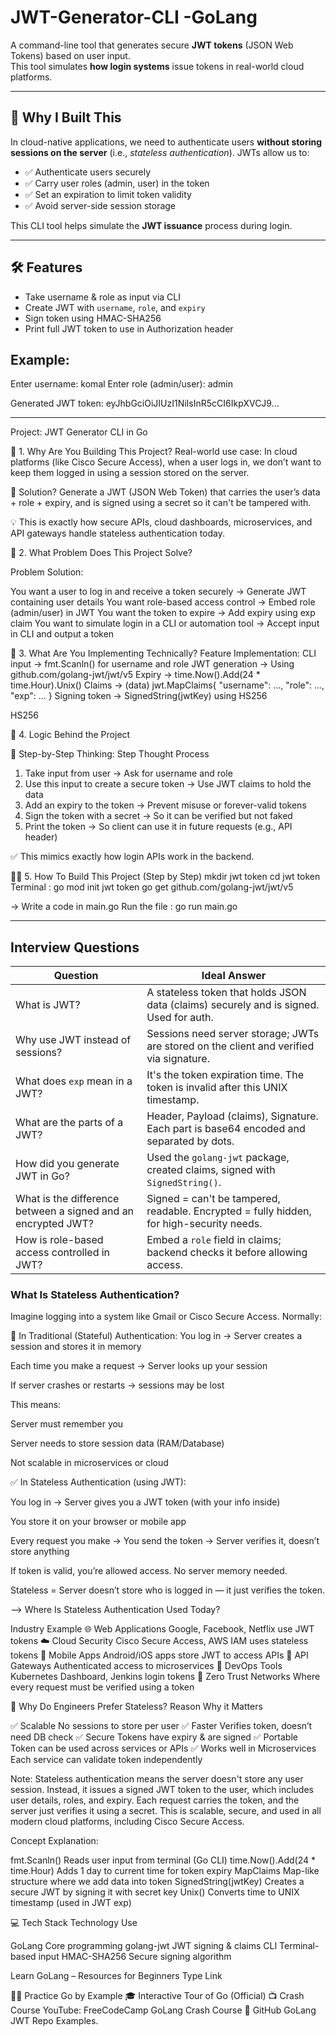 # JWT-Generator-CLI -GoLang

A command-line tool that generates secure **JWT tokens** (JSON Web Tokens) based on user input.  
This tool simulates **how login systems** issue tokens in real-world cloud platforms.

---

## 📌 Why I Built This

In cloud-native applications, we need to authenticate users **without storing sessions on the server** (i.e., *stateless authentication*). JWTs allow us to:
- ✅ Authenticate users securely
- ✅ Carry user roles (admin, user) in the token
- ✅ Set an expiration to limit token validity
- ✅ Avoid server-side session storage

This CLI tool helps simulate the **JWT issuance** process during login.

----

## 🛠 Features

- Take username & role as input via CLI
- Create JWT with `username`, `role`, and `expiry`
- Sign token using HMAC-SHA256
- Print full JWT token to use in Authorization header

##  Example:
Enter username: komal
Enter role (admin/user): admin

Generated JWT token:
eyJhbGciOiJIUzI1NiIsInR5cCI6IkpXVCJ9...

---------------------------------------------------------------------------------
Project: JWT Generator CLI in Go

🎯 1. Why Are You Building This Project?
Real-world use case: In cloud platforms (like Cisco Secure Access), when a user logs in, we don’t want to keep them logged in using a session stored on the server.

🔐 Solution? Generate a JWT (JSON Web Token) that carries the user’s data + role + expiry, and is signed using a secret so it can't be tampered with.

💡 This is exactly how secure APIs, cloud dashboards, microservices, and API gateways handle stateless authentication today.

🔧 2. What Problem Does This Project Solve?

Problem	Solution:

You want a user to log in and receive a token securely ->	Generate JWT containing user details
You want role-based access control -> 	Embed role (admin/user) in JWT
You want the token to expire ->	Add expiry using exp claim
You want to simulate login in a CLI or automation tool ->	Accept input in CLI and output a token

🧠 3. What Are You Implementing Technically?
Feature	Implementation:
CLI input	-> fmt.Scanln() for username and role
JWT generation	-> Using github.com/golang-jwt/jwt/v5
Expiry ->	time.Now().Add(24 * time.Hour).Unix()
Claims -> (data)	jwt.MapClaims{ "username": ..., "role": ..., "exp": ... }
Signing token	-> SignedString(jwtKey) using HS256

HS256

🧠 4. Logic Behind the Project

🔄 Step-by-Step Thinking:
Step	Thought Process
1. Take input from user ->	Ask for username and role
2. Use this input to create a secure token	-> Use JWT claims to hold the data
3. Add an expiry to the token	-> Prevent misuse or forever-valid tokens
4. Sign the token with a secret	-> So it can be verified but not faked
5. Print the token	-> So client can use it in future requests (e.g., API header)

✅ This mimics exactly how login APIs work in the backend.

🧑‍💻 5. How To Build This Project (Step by Step)
mkdir jwt token
cd jwt token
 Terminal : 
 go mod init jwt token
 go get github.com/golang-jwt/jwt/v5

-> Write a code in main.go
Run the file : go run main.go

-----------------------------------------------
Interview Questions
------------------------------------------------

| Question                                                      | Ideal Answer                                                                             |
| ------------------------------------------------------------- | ---------------------------------------------------------------------------------------- |
| What is JWT?                                                  | A stateless token that holds JSON data (claims) securely and is signed. Used for auth.   |
| Why use JWT instead of sessions?                              | Sessions need server storage; JWTs are stored on the client and verified via signature.  |
| What does `exp` mean in a JWT?                                | It's the token expiration time. The token is invalid after this UNIX timestamp.          |
| What are the parts of a JWT?                                  | Header, Payload (claims), Signature. Each part is base64 encoded and separated by dots.  |
| How did you generate JWT in Go?                               | Used the `golang-jwt` package, created claims, signed with `SignedString()`.             |
| What is the difference between a signed and an encrypted JWT? | Signed = can't be tampered, readable. Encrypted = fully hidden, for high-security needs. |
| How is role-based access controlled in JWT?                   | Embed a `role` field in claims; backend checks it before allowing access.                |


### What Is Stateless Authentication?
Imagine logging into a system like Gmail or Cisco Secure Access. Normally:

🔴 In Traditional (Stateful) Authentication:
You log in → Server creates a session and stores it in memory

Each time you make a request → Server looks up your session

If server crashes or restarts → sessions may be lost

This means:

Server must remember you

Server needs to store session data (RAM/Database)

Not scalable in microservices or cloud

✅ In Stateless Authentication (using JWT):

You log in → Server gives you a JWT token (with your info inside)

You store it on your browser or mobile app

Every request you make → You send the token → Server verifies it, doesn’t store anything

If token is valid, you’re allowed access. No server memory needed.

Stateless = Server doesn’t store who is logged in — it just verifies the token.

--> Where Is Stateless Authentication Used Today?

Industry	Example
🌐 Web Applications	Google, Facebook, Netflix use JWT tokens
☁️ Cloud Security	Cisco Secure Access, AWS IAM uses stateless tokens
📱 Mobile Apps	Android/iOS apps store JWT to access APIs
🔐 API Gateways	Authenticated access to microservices
🚀 DevOps Tools	Kubernetes Dashboard, Jenkins login tokens
🧠 Zero Trust Networks	Where every request must be verified using a token

🧠 Why Do Engineers Prefer Stateless?
Reason	Why it Matters

✅ Scalable	No sessions to store per user
✅ Faster	Verifies token, doesn’t need DB check
✅ Secure	Tokens have expiry & are signed
✅ Portable	Token can be used across services or APIs
✅ Works well in Microservices	Each service can validate token independently

Note: Stateless authentication means the server doesn't store any user session. Instead, it issues a signed JWT token to the user, which includes user details, roles, and expiry. Each request carries the token, and the server just verifies it using a secret. This is scalable, secure, and used in all modern cloud platforms, including Cisco Secure Access.


Concept	Explanation: 

fmt.Scanln()	Reads user input from terminal (Go CLI)
time.Now().Add(24 * time.Hour)	Adds 1 day to current time for token expiry
MapClaims	Map-like structure where we add data into token
SignedString(jwtKey)	Creates a secure JWT by signing it with secret key
Unix()	Converts time to UNIX timestamp (used in JWT exp)

💻 Tech Stack
Technology	Use

GoLang	Core programming
golang-jwt	JWT signing & claims
CLI	Terminal-based input
HMAC-SHA256	Secure signing algorithm

Learn GoLang – Resources for Beginners
Type	Link

🧑‍💻 Practice	Go by Example
🎓 Interactive	Tour of Go (Official)
📺 Crash Course	YouTube: FreeCodeCamp GoLang Crash Course
🐙 GitHub	GoLang JWT Repo Examples.




